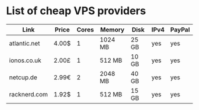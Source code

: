 # List of cheap VPS providers


| Link               | Price | Cores | Memory  | Disk  | IPv4 | PayPal |
|--------------------|-------|-------|---------|-------|------|--------|
| atlantic.net       | 4.00$ | 1     | 1024 MB | 25 GB | yes  | yes    |
| ionos.co.uk        | 2.00£ | 1     |  512 MB | 10 GB | yes  | yes    |
| netcup.de          | 2.99€ | 2     | 2048 MB | 40 GB | yes  | yes    |
| racknerd.com       | 1.92$ | 1     |  512 MB | 15 GB | yes  | yes    |

